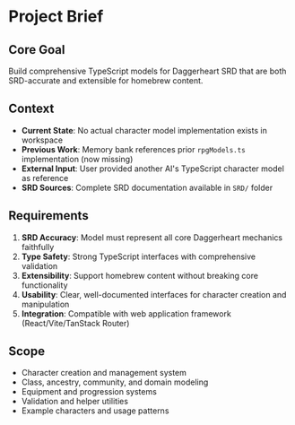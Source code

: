 # Project Brief

## Core Goal
Build comprehensive TypeScript models for Daggerheart SRD that are both SRD-accurate and extensible for homebrew content.

## Context
- **Current State**: No actual character model implementation exists in workspace
- **Previous Work**: Memory bank references prior `rpgModels.ts` implementation (now missing)
- **External Input**: User provided another AI's TypeScript character model as reference
- **SRD Sources**: Complete SRD documentation available in `SRD/` folder

## Requirements
1. **SRD Accuracy**: Model must represent all core Daggerheart mechanics faithfully
2. **Type Safety**: Strong TypeScript interfaces with comprehensive validation
3. **Extensibility**: Support homebrew content without breaking core functionality
4. **Usability**: Clear, well-documented interfaces for character creation and manipulation
5. **Integration**: Compatible with web application framework (React/Vite/TanStack Router)

## Scope
- Character creation and management system
- Class, ancestry, community, and domain modeling
- Equipment and progression systems
- Validation and helper utilities
- Example characters and usage patterns
